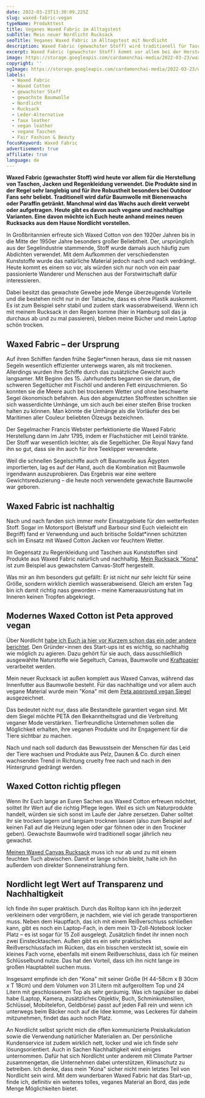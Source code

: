 ```yaml
---
date: 2022-03-23T13:30:09.225Z
slug: waxed-fabric-vegan
typeName: Produkttest
title: Veganes Waxed Fabric im Alltagstest
subTitle: Mein neuer Nordlicht Rucksack
seoTitle: Veganes Waxed Fabric im Alltagstest mit Nordlicht
description: Waxed Fabric (gewachster Stoff) wird traditionell für Taschen, Jacken und Regenkleidung verwendet. Ich habe jetzt eine vegane Variante getestet.
excerpt: Waxed Fabric (gewachster Stoff) kommt vor allem bei der Herstellung von Taschen, Jacken und Regenkleidung zum Einsatz. Die Produkte sind in der Regel sehr langlebig und für ihre Robustheit besonders bei Outdoor Fans sehr beliebt. Heute möchte ich Euch eine vegane Variante davon vorstellen.
image: https://storage.googleapis.com/cardamonchai-media/2022-03-23/waxed-fabric-anne-reis-1-jpg-imagine-080808_444345_1024_768/640.webp
copyright: ''
ogImage: https://storage.googleapis.com/cardamonchai-media/2022-03-23/waxed-fabric-anne-reis-fb-png-imagine-080808_504d46_1200_628/640.webp
labels:
  - Waxed Fabric
  - Waxed Cotton
  - gewachster Stoff
  - gewachste Baumwolle
  - Nordlicht
  - Rucksack
  - Leder-Alternative
  - faux leather
  - vegan leather
  - vegane Taschen
  - Fair Fashion & Beauty
focusKeyword: Waxed Fabric
advertisement: true
affiliate: true
language: de
---
```


**Waxed Fabric (gewachster Stoff) wird heute vor allem für die Herstellung von Taschen, Jacken und Regenkleidung verwendet. Die Produkte sind in der Regel sehr langlebig und für ihre Robustheit besonders bei Outdoor Fans sehr beliebt. Traditionell wird dafür Baumwolle mit Bienenwachs oder Paraffin getränkt. Manchmal wird das Wachs auch direkt verwebt oder aufgetragen. Heute gibt es davon auch vegane und nachhaltige Varianten. Eine davon möchte ich Euch heute anhand meines neuen Rucksacks aus dem Hause Nordlicht vorstellen.**

In Großbritannien erfreute sich Waxed Cotton von den 1920er Jahren bis in die Mitte der 1950er Jahre besonders großer Beliebtheit. Der, ursprünglich aus der Segelindustrie stammende, Stoff wurde damals auch häufig zum Abdichten verwendet. Mit dem Aufkommen der verschiedensten Kunststoffe wurde das natürliche Material jedoch nach und nach verdrängt. Heute kommt es einem so vor, als würden sich nur noch von ein paar passionierte Wanderer und Menschen aus der Forstwirtschaft dafür interessieren.

Dabei besitzt das gewachste Gewebe jede Menge überzeugende Vorteile und die bestehen nicht nur in der Tatsache, dass es ohne Plastik auskommt. Es ist zum Beispiel sehr stabil und zudem stark wasserabweisend. Wenn ich mit meinem Rucksack in den Regen komme (hier in Hamburg soll das ja durchaus ab und zu mal passieren), bleiben meine Bücher und mein Laptop schön trocken.

## Waxed Fabric – der Ursprung

Auf ihren Schiffen fanden frühe Segler\*innen heraus, dass sie mit nassen Segeln wesentlich effizienter unterwegs waren, als mit trockenen. Allerdings wurden ihre Schiffe durch das zusätzliche Gewicht auch langsamer. Mit Beginn des 15. Jahrhunderts begannen sie darum, die schweren Segeltücher mit Fischöl und anderen Fett einzuschmieren. So konnten sie die Meere auch bei trockenem Wetter und ohne beschwerte Segel ökonomisch befahren. Aus den abgenutzten Stoffresten schnitten sie sich wasserdichte Umhänge, um sich auch bei einer steifen Brise trocken halten zu können. Man könnte die Umhänge als die Vorläufer des bei Maritimen aller Couleur beliebten Ölzeugs bezeichnen.

Der Segelmacher Francis Webster perfektionierte die Waxed Fabric Herstellung dann im Jahr 1795, indem er Flachstücher mit Leinöl tränkte. Der Stoff war wesentlich leichter, als die Segeltücher. Die Royal Navy fand ihn so gut, dass sie ihn auch für ihre Teeklipper verwendete.

Weil die schnellen Segelschiffe auch oft Baumwolle aus Ägypten importierten, lag es auf der Hand, auch die Kombination mit Baumwolle irgendwann auszuprobieren. Das Ergebnis war eine weitere Gewichtsreduzierung – die heute noch verwendete gewachste Baumwolle war geboren.

<Gallery name="waxed-fabric-1" />

## Waxed Fabric ist nachhaltig

Nach und nach fanden sich immer mehr Einsatzgebiete für den wetterfesten Stoff. Sogar im Motorsport (Belstaff und Barbour sind Euch vielleicht ein Begriff) fand er Verwendung und auch britische Soldat\*innen schützten sich im Einsatz mit Waxed Cotton Jacken vor feuchtem Wetter.

Im Gegensatz zu Regenkleidung und Taschen aus Kunststoffen sind Produkte aus Waxed Fabric natürlich und nachhaltig. [Mein Rucksack "Kona"](https://tidd.ly/3Nb6xES) ist zum Beispiel aus gewachstem Canvas-Stoff hergestellt.

Was mir an ihm besonders gut gefällt: Er ist nicht nur sehr leicht für seine Größe, sondern wirklich ziemlich wasserabweisend. Gleich am ersten Tag bin ich damit richtig nass geworden – meine Kameraausrüstung hat im Inneren keinen Tropfen abgekriegt.

## Modernes Waxed Cotton ist Peta approved vegan

Über Nordlicht [habe ich Euch ja hier vor Kurzem schon das ein oder andere berichtet](/2022/02/nordlicht/). Den Gründer⋆innen des Start-ups ist es wichtig, so nachhaltig wie möglich zu agieren. Dazu gehört für sie auch, dass ausschließlich ausgewählte Naturstoffe wie Segeltuch, Canvas, Baumwolle und [Kraftpapier](/2022/02/nordlicht/) verarbeitet werden.

Mein neuer Rucksack ist außen komplett aus Waxed Canvas, während das Innenfutter aus Baumwolle besteht. Für das nachhaltige und vor allem auch vegane Material wurde mein "Kona" mit dem [Peta approved vegan Siegel](https://tidd.ly/3D930m2) ausgezeichnet.

Das bedeutet nicht nur, dass alle Bestandteile garantiert vegan sind. Mit dem Siegel möchte PETA den Bekanntheitsgrad und die Verbreitung veganer Mode verstärken. Tierfreundliche Unternehmen sollen die Möglichkeit erhalten, ihre veganen Produkte und ihr Engagement für die Tiere sichtbar zu machen.

Nach und nach soll dadurch das Bewusstsein der Menschen für das Leid der Tiere wachsen und Produkte aus Pelz, Daunen & Co. durch einen wachsenden Trend in Richtung cruelty free nach und nach in den Hintergrund gedrängt werden.

## Waxed Cotton richtig pflegen

Wenn Ihr Euch lange an Euren Sachen aus Waxed Cotton erfreuen möchtet, solltet Ihr Wert auf die richtig Pflege legen. Weil es sich um Naturprodukte handelt, würden sie sich sonst im Laufe der Jahre zersetzen. Daher solltet Ihr sie trocken lagern und langsam trocknen lassen (also zum Beispiel auf keinen Fall auf die Heizung legen oder gar föhnen oder in den Trockner geben). Gewachste Baumwolle wird traditionell sogar jährlich neu gewachst.

[Meinen Waxed Canvas Rucksack](https://tidd.ly/3Nb6xES) muss ich nur ab und zu mit einem feuchten Tuch abwischen. Damit er lange schön bleibt, halte ich ihn außerdem von direkter Sonneneinstrahlung fern.

## Nordlicht legt Wert auf Transparenz und Nachhaltigkeit

Ich finde ihn super praktisch. Durch das Rolltop kann ich ihn jederzeit verkleinern oder vergrößern, je nachdem, wie viel ich gerade transportieren muss. Neben dem Hauptfach, das ich mit einem Reißverschluss schließen kann, gibt es noch ein Laptop-Fach, in dem mein 13-Zoll-Notebook locker Platz – es ist sogar für 15 Zoll ausgelegt. Zusätzlich findet ihr innen noch zwei Einstecktaschen. Außen gibt es ein sehr praktisches Reißverschlussfach im Rücken, das ein bisschen versteckt ist, sowie ein kleines Fach vorne, ebenfalls mit einem Reißverschluss, dass ich für meinen Schlüsselbund nutze. Das hat den Vorteil, dass ich ihn nicht lange im großen Hauptabteil suchen muss.

Insgesamt empfinde ich den "Kona" mit seiner Größe (H 44-58cm x B 30cm x T 18cm) und dem Volumen von 31 Litern mit aufgerolltem Top und 24 Litern mit geschlossenem Top als sehr geräumig. Was ich tagsüber so dabei habe (Laptop, Kamera, zusätzliches Objektiv, Buch, Schminkutensilien, Schlüssel, Mobiltelefon, Geldbörse) passt auf jeden Fall rein und wenn ich unterwegs beim Bäcker noch auf die Idee komme, was Leckeres für daheim mitzunehmen, findet das auch noch Platz.

An Nordlicht selbst spricht mich die offen kommunizierte Preiskalkulation sowie die Verwendung natürlicher Materialien an. Der persönliche Kundenservice ist zudem wirklich nett, locker und wie ich finde sehr lösungsorientiert. Auch in Sachen Nachhaltigkeit wird einiges unternommen. Dafür hat sich Nordlicht unter anderem mit Climate Partner zusammengetan, die Unternehmen dabei unterstützen, Klimaschutz zu betreiben. Ich denke, dass mein "Kona" sicher nicht mein letztes Teil von Nordlicht sein wird. Mit dem wunderbaren Waxed Fabric hat das Start-up, finde ich, definitiv ein weiteres tolles, veganes Material an Bord, das jede Menge Möglichkeiten bietet.

<Gallery name="waxed-fabric-2" />
